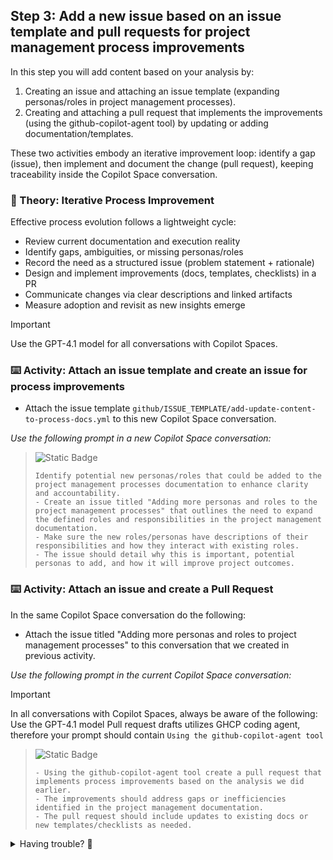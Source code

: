 ## Step 3: Add a new issue based on an issue template and pull requests for project management process improvements

In this step you will add content based on your analysis by:

1. Creating an issue and attaching an issue template (expanding personas/roles in project management processes).
2. Creating and attaching a pull request that implements the improvements (using the github-copilot-agent tool) by updating or adding documentation/templates.

These two activities embody an iterative improvement loop: identify a gap (issue), then implement and document the change (pull request), keeping traceability inside the Copilot Space conversation.

### 📖 Theory: Iterative Process Improvement

Effective process evolution follows a lightweight cycle:

- Review current documentation and execution reality
- Identify gaps, ambiguities, or missing personas/roles
- Record the need as a structured issue (problem statement + rationale)
- Design and implement improvements (docs, templates, checklists) in a PR
- Communicate changes via clear descriptions and linked artifacts
- Measure adoption and revisit as new insights emerge

> [!IMPORTANT]
> Use the GPT-4.1 model for all conversations with Copilot Spaces.

### ⌨️ Activity: Attach an issue template and create an issue for process improvements

- Attach the issue template `github/ISSUE_TEMPLATE/add-update-content-to-process-docs.yml` to this new Copilot Space conversation.

<!-- image place holder -->

_Use the following prompt in a new Copilot Space conversation:_

   > ![Static Badge](https://img.shields.io/badge/-Prompt-text?style=social&logo=github%20copilot)
   >
   > ```prompt
   > Identify potential new personas/roles that could be added to the project management processes documentation to enhance clarity and accountability.
   > - Create an issue titled "Adding more personas and roles to the project management processes" that outlines the need to expand the defined roles and responsibilities in the project management documentation.
   > - Make sure the new roles/personas have descriptions of their responsibilities and how they interact with existing roles.
   > - The issue should detail why this is important, potential personas to add, and how it will improve project outcomes.
   > ```

### ⌨️ Activity: Attach an issue and create a Pull Request

In the same Copilot Space conversation do the following:

- Attach the issue titled "Adding more personas and roles to project management processes" to this conversation that we created in previous activity.

_Use the following prompt in the current Copilot Space conversation:_

> [!IMPORTANT]
> In all conversations with Copilot Spaces, always be aware of the following:
> Use the GPT-4.1 model
> Pull request drafts utilizes GHCP coding agent, therefore your prompt should contain `Using the github-copilot-agent tool`

<!-- image place holder -->

   > ![Static Badge](https://img.shields.io/badge/-Prompt-text?style=social&logo=github%20copilot)
   >
   > ```prompt
   > - Using the github-copilot-agent tool create a pull request that implements process improvements based on the analysis we did earlier.
   > - The improvements should address gaps or inefficiencies identified in the project management documentation.
   > - The pull request should include updates to existing docs or new templates/checklists as needed.
   > ```

<details>
<summary>Having trouble? 🤷</summary><br/>

- Focus on the most impactful improvements identified in your analysis
- Consider adding templates, checklists, or clarifying existing processes
- Common improvements include: role clarification, communication protocols, decision-making frameworks
- Even small improvements like adding examples or clarifying steps can be valuable

</details>
